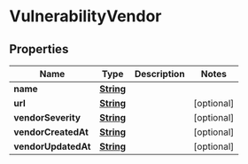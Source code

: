 

# VulnerabilityVendor


## Properties

| Name | Type | Description | Notes |
|------------ | ------------- | ------------- | -------------|
|**name** | [**String**](String.md) |  |  |
|**url** | [**String**](String.md) |  |  [optional] |
|**vendorSeverity** | [**String**](String.md) |  |  [optional] |
|**vendorCreatedAt** | [**String**](String.md) |  |  [optional] |
|**vendorUpdatedAt** | [**String**](String.md) |  |  [optional] |



